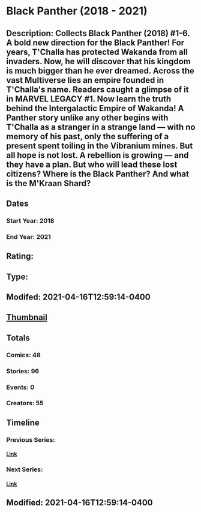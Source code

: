 # Black Panther (2018 - 2021)
## Description: Collects Black Panther (2018) #1-6. A bold new direction for the Black Panther! For years, T'Challa has protected Wakanda from all invaders. Now, he will discover that his kingdom is much bigger than he ever dreamed. Across the vast Multiverse lies an empire founded in T'Challa's name. Readers caught a glimpse of it in MARVEL LEGACY #1. Now learn the truth behind the Intergalactic Empire of Wakanda! A Panther story unlike any other begins with T'Challa as a stranger in a strange land — with no memory of his past, only the suffering of a present spent toiling in the Vibranium mines. But all hope is not lost. A rebellion is growing — and they have a plan. But who will lead these lost citizens? Where is the Black Panther? And what is the M'Kraan Shard? 
## Dates
### Start Year: 2018
### End Year: 2021
## Rating: 
## Type: 
## Modifed: 2021-04-16T12:59:14-0400
## [Thumbnail](http://i.annihil.us/u/prod/marvel/i/mg/d/20/5afc83f5c9d84.jpg)
## Totals
### Comics: 48
### Stories: 96
### Events: 0
### Creators: 55
## Timeline
### Previous Series: 
#### [Link]()
### Next Series: 
#### [Link]()
## Modified: 2021-04-16T12:59:14-0400